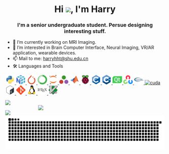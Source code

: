 

<h1 align="center">Hi <a href="https://bughht.github.io"><img src="https://media.giphy.com/media/hvRJCLFzcasrR4ia7z/giphy.gif" width="35px"></a>, I'm Harry</h1>
<h3 align="center">I'm a senior undergraduate student. Persue designing interesting stuff.</h3>

+ 🔭 I’m currently working on MRI Imaging.
+ 🔬 I’m interested in Brain Computer Interface, Neural Imaging, VR/AR application, wearable devices.
+ 📫 Mail to me: harryhht@shu.edu.cn
+ 🛠️ Languages and Tools

<div>
  <a href="https://www.python.org" target="_blank" rel="noreferrer">
    <img src="https://raw.githubusercontent.com/devicons/devicon/master/icons/python/python-original.svg" alt="python" width="30" height="30"/>
  </a>
  <a href="https://numpy.org" target="_blank" rel="noreferrer">
    <img src="https://raw.githubusercontent.com/devicons/devicon/master/icons/numpy/numpy-original.svg" alt="numpy" width="30" height="30"/>
  </a>
  <a href="https://pytorch.org/" target="_blank" rel="noreferrer">
    <img src="https://raw.githubusercontent.com/devicons/devicon/master/icons/pytorch/pytorch-original.svg" alt="pytorch" width="30" height="30"/>
  </a>
  <a href="https://www.anaconda.com/" target="_blank" rel="noreferrer">
    <img src="https://raw.githubusercontent.com/devicons/devicon/master/icons/anaconda/anaconda-original.svg" alt="conda" width="30" height="30"/>
  </a>
  <a href="https://jupyter.org/" target="_blank" rel="noreferrer">
    <img src="https://raw.githubusercontent.com/devicons/devicon/master/icons/jupyter/jupyter-original.svg" alt="jupyter" width="30" height="30"/>
  </a>
  
  <a href="https://julialang.org/" target="_blank" rel="noreferrer">
    <img src="https://raw.githubusercontent.com/devicons/devicon/master/icons/julia/julia-original.svg" alt="julia" width="30" height="30"/>
  </a>
  <a href="https://www.mathworks.com/" target="_blank" rel="noreferrer">
    <img src="https://raw.githubusercontent.com/devicons/devicon/master/icons/matlab/matlab-original.svg" alt="matlab" width="30" height="30"/>
  </a>
  
  <a href="https://www.raspberry.org/" target="_blank" rel="noreferrer">
    <img src="https://raw.githubusercontent.com/devicons/devicon/master/icons/raspberrypi/raspberrypi-original.svg" alt="raspberrypi" width="30" height="30"/>
  </a>
  
  <a href="https://www.cprogramming.com/" target="_blank" rel="noreferrer">
    <img src="https://raw.githubusercontent.com/devicons/devicon/master/icons/c/c-original.svg" alt="c" width="30" height="30"/>
  </a>
  <a href="https://isocpp.org/" target="_blank" rel="noreferrer">
    <img src="https://raw.githubusercontent.com/devicons/devicon/master/icons/cplusplus/cplusplus-original.svg" alt="cpp" width="30" height="30"/>
  </a>
  <a href="https://www.qt.io" target="_blank" rel="noreferrer">
    <img src="https://raw.githubusercontent.com/devicons/devicon/master/icons/qt/qt-original.svg" alt="qt" width="30" height="30"/>
  </a>
 <a href="https://opencv.org" target="_blank" rel="noreferrer">
    <img src="https://raw.githubusercontent.com/devicons/devicon/master/icons/opencv/opencv-original.svg" alt="opencv" width="30" height="30"/>
  </a>
  <a href="https://www.opengl.org" target="_blank" rel="noreferrer">
    <img src="https://raw.githubusercontent.com/devicons/devicon/master/icons/opengl/opengl-original.svg" alt="opengl" width="30" height="30"/>
  </a>

  <a href="https://developer.nvidia.com/cuda-toolkit" target="_blank" rel="noreferrer">
    <img src="https://raw.githubusercontent.com/aayushchugh/vscode-material-icon-theme/main/icons/cuda.svg" alt="cuda" width="30" height="30"/>
  </a>
<!--   <a href="https://go.dev/" target="_blank" rel="noreferrer">
    <img src="https://raw.githubusercontent.com/devicons/devicon/master/icons/go/go-original-wordmark.svg" alt="go" width="30" height="30"/>
  </a> -->
<!--   <a href="https://www.w3.org/html/" target="_blank" rel="noreferrer">
    <img src="https://raw.githubusercontent.com/devicons/devicon/master/icons/html5/html5-plain.svg" alt="html5" width="30" height="30"/>
  </a> -->
  
<!--   <a href="https://www.r-project.org/" target="_blank" rel="noreferrer">
    <img src="https://raw.githubusercontent.com/devicons/devicon/master/icons/r/r-original.svg" alt="R" width="30" height="30"/>
  </a>
  <a href="https://www.mysql.com/" target="_blank" rel="noreferrer">
    <img src="https://raw.githubusercontent.com/devicons/devicon/master/icons/mysql/mysql-original.svg" alt="mysql" width="30" height="30"/>
  </a>
  <a href="https://www.postgresql.org/" target="_blank" rel="noreferrer">
    <img src="https://raw.githubusercontent.com/devicons/devicon/master/icons/postgresql/postgresql-original.svg" alt="postgresql" width="30" height="30"/>
  </a>
  <a href="https://www.php.net/" target="_blank" rel="noreferrer">
    <img src="https://raw.githubusercontent.com/devicons/devicon/master/icons/php/php-original.svg" alt="php" width="30" height="30"/>
  </a> -->
  <a href="https://www.gnu.org/software/bash/" target="_blank" rel="noreferrer">
    <img src="https://raw.githubusercontent.com/devicons/devicon/master/icons/bash/bash-original.svg" alt="bash" width="30" height="30">
  </a>
  <a href="https://git-scm.com/" target="_blank" rel="noreferrer">
    <img src="https://raw.githubusercontent.com/devicons/devicon/master/icons/git/git-original.svg" alt="git" width="30" height="30"/>
  </a>
  <a href="https://www.linux.org/" target="_blank" rel="noreferrer">
    <img src="https://raw.githubusercontent.com/devicons/devicon/master/icons/linux/linux-original.svg" alt="linux" width="30" height="30"/>
  </a>
    
  <a href="https://www.latex-project.org/" target="_blank" rel="noreferrer">
    <img src="https://raw.githubusercontent.com/devicons/devicon/master/icons/latex/latex-original.svg" alt="latex" width="30" height="30"/>
  </a>
  <a href="https://www.vim.org/" target="_blank" rel="noreferrer">
    <img src="https://raw.githubusercontent.com/devicons/devicon/master/icons/vim/vim-original.svg" alt="vim" width="30" height="30"/>
  </a>
  

</div>

<p align="center"><img align="left" src ="https://github-readme-stats.vercel.app/api?username=bughht&count_private=true&show_icons=true&theme=tokyonight" width="400px"><img align="right" src = "https://github-readme-streak-stats.herokuapp.com/?user=bughht&theme=tokyonight" width="400px"></p>

<p align="center"><img align="left" width="290px" src="https://github-readme-stats.vercel.app/api/top-langs/?username=bughht&layout=compact&theme=tokyonight&hide=C,assembly,CMake,Shell,Makefile,G-code"><img src="https://raw.githubusercontent.com/bughht/bughht/main/assets/github-contribution-grid-snake.svg" width="510" align="right"></p>

